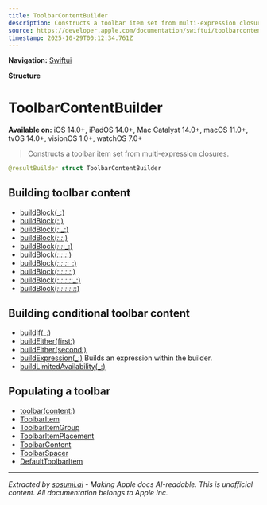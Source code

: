 ```yaml
---
title: ToolbarContentBuilder
description: Constructs a toolbar item set from multi-expression closures.
source: https://developer.apple.com/documentation/swiftui/toolbarcontentbuilder
timestamp: 2025-10-29T00:12:34.761Z
---
```


**Navigation:** [Swiftui](/documentation/swiftui)

**Structure**

# ToolbarContentBuilder

**Available on:** iOS 14.0+, iPadOS 14.0+, Mac Catalyst 14.0+, macOS 11.0+, tvOS 14.0+, visionOS 1.0+, watchOS 7.0+

> Constructs a toolbar item set from multi-expression closures.

```swift
@resultBuilder struct ToolbarContentBuilder
```

## Building toolbar content

- [buildBlock(_:)](/documentation/swiftui/toolbarcontentbuilder/buildblock(_:))
- [buildBlock(_:_:)](/documentation/swiftui/toolbarcontentbuilder/buildblock(_:_:))
- [buildBlock(_:_:_:)](/documentation/swiftui/toolbarcontentbuilder/buildblock(_:_:_:))
- [buildBlock(_:_:_:_:)](/documentation/swiftui/toolbarcontentbuilder/buildblock(_:_:_:_:))
- [buildBlock(_:_:_:_:_:)](/documentation/swiftui/toolbarcontentbuilder/buildblock(_:_:_:_:_:))
- [buildBlock(_:_:_:_:_:_:)](/documentation/swiftui/toolbarcontentbuilder/buildblock(_:_:_:_:_:_:))
- [buildBlock(_:_:_:_:_:_:_:)](/documentation/swiftui/toolbarcontentbuilder/buildblock(_:_:_:_:_:_:_:))
- [buildBlock(_:_:_:_:_:_:_:_:)](/documentation/swiftui/toolbarcontentbuilder/buildblock(_:_:_:_:_:_:_:_:))
- [buildBlock(_:_:_:_:_:_:_:_:_:)](/documentation/swiftui/toolbarcontentbuilder/buildblock(_:_:_:_:_:_:_:_:_:))
- [buildBlock(_:_:_:_:_:_:_:_:_:_:)](/documentation/swiftui/toolbarcontentbuilder/buildblock(_:_:_:_:_:_:_:_:_:_:))

## Building conditional toolbar content

- [buildIf(_:)](/documentation/swiftui/toolbarcontentbuilder/buildif(_:))
- [buildEither(first:)](/documentation/swiftui/toolbarcontentbuilder/buildeither(first:))
- [buildEither(second:)](/documentation/swiftui/toolbarcontentbuilder/buildeither(second:))
- [buildExpression(_:)](/documentation/swiftui/toolbarcontentbuilder/buildexpression(_:)) Builds an expression within the builder.
- [buildLimitedAvailability(_:)](/documentation/swiftui/toolbarcontentbuilder/buildlimitedavailability(_:))

## Populating a toolbar

- [toolbar(content:)](/documentation/swiftui/view/toolbar(content:))
- [ToolbarItem](/documentation/swiftui/toolbaritem)
- [ToolbarItemGroup](/documentation/swiftui/toolbaritemgroup)
- [ToolbarItemPlacement](/documentation/swiftui/toolbaritemplacement)
- [ToolbarContent](/documentation/swiftui/toolbarcontent)
- [ToolbarSpacer](/documentation/swiftui/toolbarspacer)
- [DefaultToolbarItem](/documentation/swiftui/defaulttoolbaritem)

---

*Extracted by [sosumi.ai](https://sosumi.ai) - Making Apple docs AI-readable.*
*This is unofficial content. All documentation belongs to Apple Inc.*

